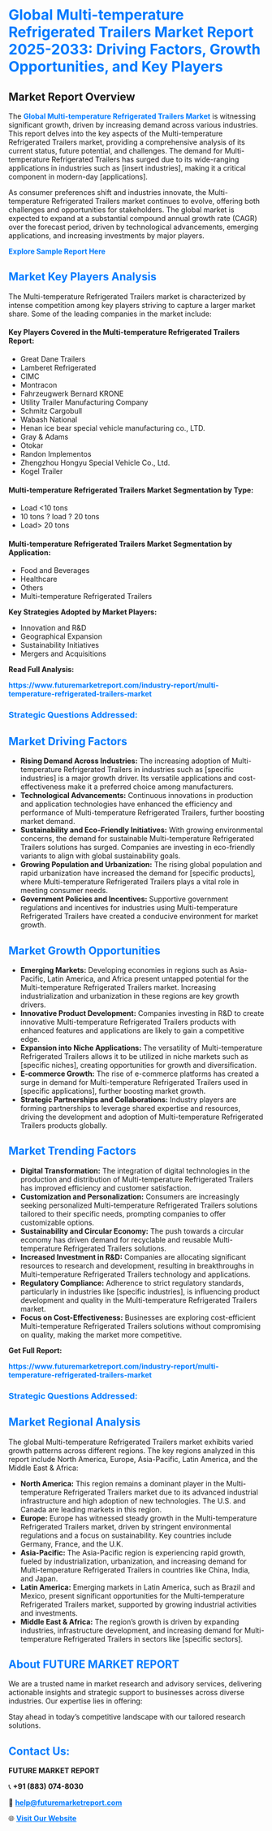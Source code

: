 <h1 style="color: #007BFF;">Global Multi-temperature Refrigerated Trailers Market Report 2025-2033: Driving Factors, Growth Opportunities, and Key Players</h1>

<section id="overview">
<h2>Market Report Overview</h2>
<p>The <a href="https://www.futuremarketreport.com/industry-report/multi-temperature-refrigerated-trailers-market" style="color: #007BFF; text-decoration: none;"><strong>Global Multi-temperature Refrigerated Trailers Market</strong></a> is witnessing significant growth, driven by increasing demand across various industries. This report delves into the key aspects of the Multi-temperature Refrigerated Trailers market, providing a comprehensive analysis of its current status, future potential, and challenges. The demand for Multi-temperature Refrigerated Trailers has surged due to its wide-ranging applications in industries such as [insert industries], making it a critical component in modern-day [applications].</p>
<p>As consumer preferences shift and industries innovate, the Multi-temperature Refrigerated Trailers market continues to evolve, offering both challenges and opportunities for stakeholders. The global market is expected to expand at a substantial compound annual growth rate (CAGR) over the forecast period, driven by technological advancements, emerging applications, and increasing investments by major players.</p>
</section>

<section id="overview">
<p><a href="https://www.futuremarketreport.com/request-sample/reportId=126419" style="color: #007BFF; text-decoration: none;"><strong>Explore Sample Report Here</strong></a></p>
</section>

<section id="key-players">
<h2 style="color: #007BFF;">Market Key Players Analysis</h2>
<p>The Multi-temperature Refrigerated Trailers market is characterized by intense competition among key players striving to capture a larger market share. Some of the leading companies in the market include:</p>
<h4>Key Players Covered in the Multi-temperature Refrigerated Trailers Report:</h4>
<ul><li>Great Dane Trailers</li><li>Lamberet Refrigerated</li><li>CIMC</li><li>Montracon</li><li>Fahrzeugwerk Bernard KRONE</li><li>Utility Trailer Manufacturing Company</li><li>Schmitz Cargobull</li><li>Wabash National</li><li>Henan ice bear special vehicle manufacturing co., LTD.</li><li>Gray &amp; Adams</li><li>Otokar</li><li>Randon Implementos</li><li>Zhengzhou Hongyu Special Vehicle Co., Ltd.</li><li>Kogel Trailer</li></ul>
<h4>Multi-temperature Refrigerated Trailers Market Segmentation by Type:</h4>
<ul><li>Load &lt;10 tons</li><li>10 tons ? load ? 20 tons</li><li>Load&gt; 20 tons</li></ul>

<h4>Multi-temperature Refrigerated Trailers Market Segmentation by Application:</h4>
<ul><li>Food and Beverages</li><li>Healthcare</li><li>Others</li><li>Multi-temperature Refrigerated Trailers</li></ul>
<p><strong>Key Strategies Adopted by Market Players:</strong></p>
<ul>
<li>Innovation and R&D</li>
<li>Geographical Expansion</li>
<li>Sustainability Initiatives</li>
<li>Mergers and Acquisitions</li>
</ul>
</section>

<section>
<p><strong>Read Full Analysis: </strong></p><a href="https://www.futuremarketreport.com/industry-report/multi-temperature-refrigerated-trailers-market" style="color: #007BFF; text-decoration: none;"><strong>https://www.futuremarketreport.com/industry-report/multi-temperature-refrigerated-trailers-market</strong></a>
<h3 style="color: #007BFF;">Strategic Questions Addressed:</h3>
</section>

<section id="driving-factors">
<h2 style="color: #007BFF;">Market Driving Factors</h2>
<ul>
<li><strong>Rising Demand Across Industries:</strong> The increasing adoption of Multi-temperature Refrigerated Trailers in industries such as [specific industries] is a major growth driver. Its versatile applications and cost-effectiveness make it a preferred choice among manufacturers.</li>
<li><strong>Technological Advancements:</strong> Continuous innovations in production and application technologies have enhanced the efficiency and performance of Multi-temperature Refrigerated Trailers, further boosting market demand.</li>
<li><strong>Sustainability and Eco-Friendly Initiatives:</strong> With growing environmental concerns, the demand for sustainable Multi-temperature Refrigerated Trailers solutions has surged. Companies are investing in eco-friendly variants to align with global sustainability goals.</li>
<li><strong>Growing Population and Urbanization:</strong> The rising global population and rapid urbanization have increased the demand for [specific products], where Multi-temperature Refrigerated Trailers plays a vital role in meeting consumer needs.</li>
<li><strong>Government Policies and Incentives:</strong> Supportive government regulations and incentives for industries using Multi-temperature Refrigerated Trailers have created a conducive environment for market growth.</li>
</ul>
</section>

<section id="growth-opportunities">
<h2 style="color: #007BFF;">Market Growth Opportunities</h2>
<ul>
<li><strong>Emerging Markets:</strong> Developing economies in regions such as Asia-Pacific, Latin America, and Africa present untapped potential for the Multi-temperature Refrigerated Trailers market. Increasing industrialization and urbanization in these regions are key growth drivers.</li>
<li><strong>Innovative Product Development:</strong> Companies investing in R&D to create innovative Multi-temperature Refrigerated Trailers products with enhanced features and applications are likely to gain a competitive edge.</li>
<li><strong>Expansion into Niche Applications:</strong> The versatility of Multi-temperature Refrigerated Trailers allows it to be utilized in niche markets such as [specific niches], creating opportunities for growth and diversification.</li>
<li><strong>E-commerce Growth:</strong> The rise of e-commerce platforms has created a surge in demand for Multi-temperature Refrigerated Trailers used in [specific applications], further boosting market growth.</li>
<li><strong>Strategic Partnerships and Collaborations:</strong> Industry players are forming partnerships to leverage shared expertise and resources, driving the development and adoption of Multi-temperature Refrigerated Trailers products globally.</li>
</ul>
</section>

<section id="trending-factors">
<h2 style="color: #007BFF;">Market Trending Factors</h2>
<ul>
<li><strong>Digital Transformation:</strong> The integration of digital technologies in the production and distribution of Multi-temperature Refrigerated Trailers has improved efficiency and customer satisfaction.</li>
<li><strong>Customization and Personalization:</strong> Consumers are increasingly seeking personalized Multi-temperature Refrigerated Trailers solutions tailored to their specific needs, prompting companies to offer customizable options.</li>
<li><strong>Sustainability and Circular Economy:</strong> The push towards a circular economy has driven demand for recyclable and reusable Multi-temperature Refrigerated Trailers solutions.</li>
<li><strong>Increased Investment in R&D:</strong> Companies are allocating significant resources to research and development, resulting in breakthroughs in Multi-temperature Refrigerated Trailers technology and applications.</li>
<li><strong>Regulatory Compliance:</strong> Adherence to strict regulatory standards, particularly in industries like [specific industries], is influencing product development and quality in the Multi-temperature Refrigerated Trailers market.</li>
<li><strong>Focus on Cost-Effectiveness:</strong> Businesses are exploring cost-efficient Multi-temperature Refrigerated Trailers solutions without compromising on quality, making the market more competitive.</li>
</ul>
</section>

<section>
<p><strong>Get Full Report: </strong></p><a href="https://www.futuremarketreport.com/industry-report/multi-temperature-refrigerated-trailers-market" style="color: #007BFF; text-decoration: none;"><strong>https://www.futuremarketreport.com/industry-report/multi-temperature-refrigerated-trailers-market</strong></a>
<h3 style="color: #007BFF;">Strategic Questions Addressed:</h3>
</section>


<section id="regional-analysis">
<h2 style="color: #007BFF;">Market Regional Analysis</h2>
<p>The global Multi-temperature Refrigerated Trailers market exhibits varied growth patterns across different regions. The key regions analyzed in this report include North America, Europe, Asia-Pacific, Latin America, and the Middle East & Africa:</p>
<ul>
<li><strong>North America:</strong> This region remains a dominant player in the Multi-temperature Refrigerated Trailers market due to its advanced industrial infrastructure and high adoption of new technologies. The U.S. and Canada are leading markets in this region.</li>
<li><strong>Europe:</strong> Europe has witnessed steady growth in the Multi-temperature Refrigerated Trailers market, driven by stringent environmental regulations and a focus on sustainability. Key countries include Germany, France, and the U.K.</li>
<li><strong>Asia-Pacific:</strong> The Asia-Pacific region is experiencing rapid growth, fueled by industrialization, urbanization, and increasing demand for Multi-temperature Refrigerated Trailers in countries like China, India, and Japan.</li>
<li><strong>Latin America:</strong> Emerging markets in Latin America, such as Brazil and Mexico, present significant opportunities for the Multi-temperature Refrigerated Trailers market, supported by growing industrial activities and investments.</li>
<li><strong>Middle East & Africa:</strong> The region’s growth is driven by expanding industries, infrastructure development, and increasing demand for Multi-temperature Refrigerated Trailers in sectors like [specific sectors].</li>
</ul>
</section>

<footer>
<h2 style="color: #007BFF;">About FUTURE MARKET REPORT</h2>
<p>We are a trusted name in market research and advisory services, delivering actionable insights and strategic support to businesses across diverse industries. Our expertise lies in offering:</p>

<p>Stay ahead in today’s competitive landscape with our tailored research solutions.</p>

<h2 style="color: #007BFF;">Contact Us:</h2>
<p><strong>FUTURE MARKET REPORT</strong></p>
<p>📞 <strong>+91 (883) 074-8030</strong></p>
<p>📧 <strong><a href="mailto:help@futuremarketreport.com" style="color: #007BFF;">help@futuremarketreport.com</a></strong></p>
<p>🌐 <strong><a href="https://www.futuremarketreport.com/" style="color: #007BFF;">Visit Our Website</a></strong></p>
</footer>